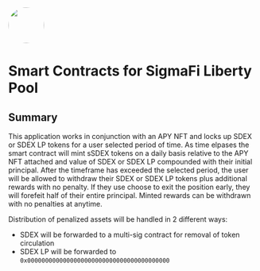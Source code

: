 <img src="https://user-images.githubusercontent.com/33762147/155625647-55c69f06-e0ea-44a8-a425-7aa086c329c5.png" style="border-radius:50%;width:72px;">

# Smart Contracts for SigmaFi Liberty Pool

## Summary

This application works in conjunction with an APY NFT and locks up SDEX or SDEX LP tokens for a user selected period of time. As time elpases the smart contract will mint sSDEX tokens on a daily basis relative to the APY NFT attached and value of SDEX or SDEX LP compounded with their initial principal. After the timeframe has exceeded the selected period, the user will be allowed to withdraw their SDEX or SDEX LP tokens plus additional rewards with no penalty. If they use choose to exit the position early, they will forefeit half of their entire principal. Minted rewards can be withdrawn with no penalties at anytime.

Distribution of penalized assets will be handled in 2 different ways:
* SDEX will be forwarded to a multi-sig contract for removal of token circulation
* SDEX LP will be forwarded to `0x0000000000000000000000000000000000000000`
